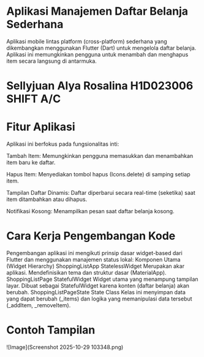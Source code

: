 # Aplikasi Manajemen Daftar Belanja Sederhana

Aplikasi mobile lintas platform (cross-platform) sederhana yang dikembangkan menggunakan Flutter (Dart) untuk mengelola daftar belanja. Aplikasi ini memungkinkan pengguna untuk menambah dan menghapus item secara langsung di antarmuka.

# Sellyjuan Alya Rosalina H1D023006 SHIFT A/C

# Fitur Aplikasi
Aplikasi ini berfokus pada fungsionalitas inti:

Tambah Item: Memungkinkan pengguna memasukkan dan menambahkan item baru ke daftar.

Hapus Item: Menyediakan tombol hapus (Icons.delete) di samping setiap item.

Tampilan Daftar Dinamis: Daftar diperbarui secara real-time (seketika) saat item ditambahkan atau dihapus.

Notifikasi Kosong: Menampilkan pesan saat daftar belanja kosong.

# Cara Kerja Pengembangan Kode
Pengembangan aplikasi ini mengikuti prinsip dasar widget-based dari Flutter dan menggunakan manajemen status lokal:
Komponen Utama (Widget Hierarchy)
     ShoppingListApp	StatelessWidget	Merupakan akar aplikasi. Mendefinisikan tema dan struktur dasar (MaterialApp).
     ShoppingListPage	StatefulWidget	Widget utama yang menampung tampilan layar. Dibuat sebagai StatefulWidget karena konten (daftar belanja) akan berubah.
     ShoppingListPageState	State Class	Kelas ini menyimpan data yang dapat berubah (_items) dan logika yang memanipulasi data tersebut (_addItem, _removeItem).

# Contoh Tampilan
![Image](Screenshot 2025-10-29 103348.png)
   
